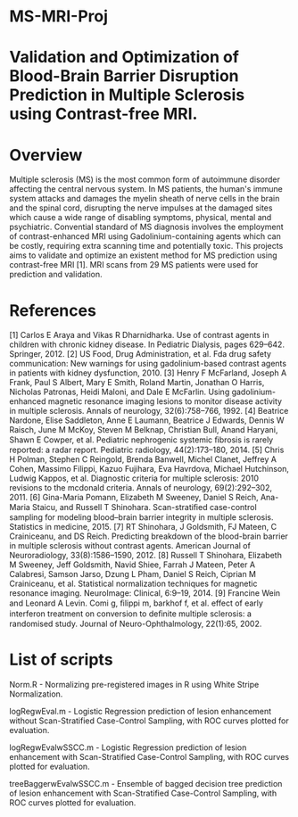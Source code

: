 # MS-MRI-Proj
# Validation and Optimization of Blood-Brain Barrier Disruption Prediction in Multiple Sclerosis using Contrast-free MRI.

# Overview

  Multiple sclerosis (MS) is the most common form of autoimmune disorder affecting the central nervous system. In MS patients, the human's immune system attacks and damages the myelin sheath of nerve cells in the brain and the spinal cord, disrupting the nerve impulses at the damaged sites which cause a wide range of disabling symptoms, physical, mental and psychiatric. Convential standard of MS diagnosis involves the employment of contrast-enhanced MRI using Gadolinium-containing agents which can be costly, requiring extra scanning time and potentially toxic. This projects aims to validate and optimize an existent method for MS prediction using contrast-free MRI [1]. MRI scans from 29 MS patients were used for prediction and validation. 

# References

[1] Carlos E Araya and Vikas R Dharnidharka. Use of contrast agents in children with chronic kidney disease. In Pediatric Dialysis, pages 629–642. Springer, 2012.
[2] US Food, Drug Administration, et al. Fda drug safety communication: New warnings for using gadolinium-based contrast agents in patients with kidney dysfunction, 2010.
[3] Henry F McFarland, Joseph A Frank, Paul S Albert, Mary E Smith, Roland Martin, Jonathan O Harris, Nicholas Patronas, Heidi Maloni, and Dale E McFarlin. Using gadolinium-enhanced magnetic resonance imaging lesions to monitor disease activity in multiple sclerosis. Annals of neurology, 32(6):758–766, 1992.
[4] Beatrice Nardone, Elise Saddleton, Anne E Laumann, Beatrice J Edwards, Dennis W Raisch, June M McKoy, Steven M Belknap, Christian Bull, Anand Haryani, Shawn E Cowper, et al. Pediatric nephrogenic systemic ﬁbrosis is rarely reported: a radar report. Pediatric radiology, 44(2):173–180, 2014.
[5] Chris H Polman, Stephen C Reingold, Brenda Banwell, Michel Clanet, Jeffrey A Cohen, Massimo Filippi, Kazuo Fujihara, Eva Havrdova, Michael Hutchinson, Ludwig Kappos, et al. Diagnostic criteria for multiple sclerosis: 2010 revisions to the mcdonald criteria. Annals of neurology, 69(2):292–302, 2011.
[6] Gina-Maria Pomann, Elizabeth M Sweeney, Daniel S Reich, Ana-Maria Staicu, and Russell T Shinohara. Scan-stratiﬁed case-control sampling for modeling blood–brain barrier integrity in multiple sclerosis. Statistics in medicine, 2015.
[7] RT Shinohara, J Goldsmith, FJ Mateen, C Crainiceanu, and DS Reich. Predicting breakdown of the blood-brain barrier in multiple sclerosis without contrast agents. American Journal of Neuroradiology, 33(8):1586–1590, 2012.
[8] Russell T Shinohara, Elizabeth M Sweeney, Jeff Goldsmith, Navid Shiee, Farrah J Mateen, Peter A Calabresi, Samson Jarso, Dzung L Pham, Daniel S Reich, Ciprian M Crainiceanu, et al. Statistical normalization techniques for magnetic resonance imaging. NeuroImage: Clinical, 6:9–19, 2014.
[9] Francine Wein and Leonard A Levin. Comi g, ﬁlippi m, barkhof f, et al. effect of early interferon treatment on conversion to deﬁnite multiple sclerosis: a randomised study. Journal of Neuro-Ophthalmology, 22(1):65, 2002.
# List of scripts
Norm.R - Normalizing pre-registered images in R using White Stripe Normalization.

logRegwEval.m - Logistic Regression prediction of lesion enhancement without Scan-Stratified Case-Control Sampling, with ROC curves plotted for evaluation.

logRegwEvalwSSCC.m - Logistic Regression prediction of lesion enhancement with Scan-Stratified Case-Control Sampling, with ROC curves plotted for evaluation.

treeBaggerwEvalwSSCC.m - Ensemble of bagged decision tree prediction of lesion enhancement with Scan-Stratified Case-Control Sampling, with ROC curves plotted for evaluation.
